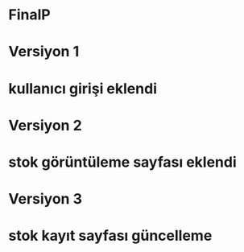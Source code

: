 # FinalP

# Versiyon 1
# kullanıcı girişi eklendi
# Versiyon 2
# stok görüntüleme sayfası eklendi
# Versiyon 3
# stok kayıt sayfası güncelleme